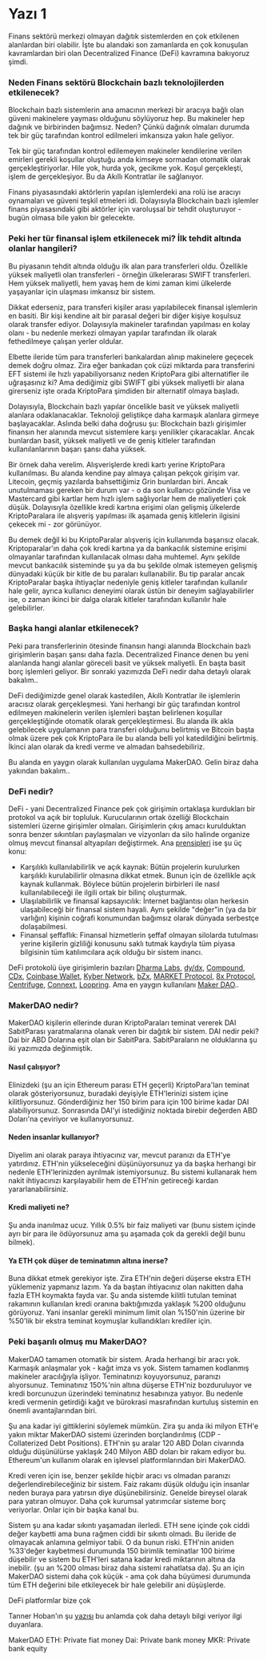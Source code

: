 # Yazı 1

Finans sektörü merkezi olmayan dağıtık sistemlerden en çok etkilenen alanlardan biri olabilir. İşte bu alandaki son zamanlarda en çok konuşulan kavramlardan biri olan Decentralized Finance (DeFi) kavramına bakıyoruz şimdi. 

### Neden Finans sektörü Blockchain bazlı teknolojilerden etkilenecek?

Blockchain bazlı sistemlerin ana amacının merkezi bir aracıya bağlı olan güveni makinelere yayması olduğunu söylüyoruz hep. Bu makineler hep dağınık ve birbirinden bağımsız. Neden? Çünkü dağınık olmaları durumda tek bir güç tarafından kontrol edilmeleri imkansıza yakın hale geliyor. 

Tek bir güç tarafından kontrol edilemeyen makineler kendilerine verilen emirleri gerekli koşullar oluştuğu anda kimseye sormadan otomatik olarak gerçekleştiriyorlar. Hile yok, hurda yok, gecikme yok. Koşul gerçekleşti, işlem de gerçekleşiyor. Bu da Akıllı Kontratlar ile sağlanıyor. 

Finans piyasasındaki aktörlerin yapılan işlemlerdeki ana rolü ise aracıyı oynamaları ve güveni teşkil etmeleri idi. Dolayısıyla Blockchain bazlı işlemler finans piyasasındaki gibi aktörler için varoluşsal bir tehdit oluşturuyor - bugün olmasa bile yakın bir gelecekte. 

### Peki her tür finansal işlem etkilenecek mi? İlk tehdit altında olanlar hangileri?

Bu piyasanın tehdit altında olduğu ilk alan para transferleri oldu. Özellikle yüksek maliyetli olan transferleri - örneğin ülkelerarası SWIFT transferleri. Hem yüksek maliyetli, hem yavaş hem de kimi zaman kimi ülkelerde yaşayanlar için ulaşması imkansız bir sistem. 

Dikkat ederseniz, para transferi kişiler arası yapılabilecek finansal işlemlerin en basiti. Bir kişi kendine ait bir parasal değeri bir diğer kişiye koşulsuz olarak transfer ediyor. Dolayısıyla makineler tarafından yapılması en kolay olanı - bu nedenle merkezi olmayan yapılar tarafından ilk olarak fethedilmeye çalışan yerler oldular. 

Elbette ileride tüm para transferleri bankalardan alınıp makinelere geçecek demek doğru olmaz. Zira eğer bankadan çok cüzi miktarda para transferini EFT sistemi ile hızlı yapabiliyorsanız neden KriptoPara gibi alternatifler ile uğraşasınız ki? Ama dediğimiz gibi SWIFT gibi yüksek maliyetli bir alana girerseniz işte orada KriptoPara şimdiden bir alternatif olmaya başladı. 

Dolayısıyla, Blockchain bazlı yapılar öncelikle basit ve yüksek maliyetli alanlara odaklanacaklar. Teknoloji geliştikçe daha karmaşık alanlara girmeye başlayacaklar. Aslında belki daha doğrusu şu: Blockchain bazlı girişimler finansın her alanında mevcut sistemlere karşı yenilikler çıkaracaklar. Ancak bunlardan basit, yüksek maliyetli ve de geniş kitleler tarafından kullanılanlarının başarı şansı daha yüksek. 

Bir örnek daha verelim. Alışverişlerde kredi kartı yerine KriptoPara kullanılması. Bu alanda kendine pay almaya çalışan pekçok girişim var. Litecoin, geçmiş yazılarda bahsettiğimiz Grin bunlardan biri. Ancak unutulmaması gereken bir durum var - o da son kullanıcı gözünde Visa ve Mastercard gibi kartlar hem hızlı işlem sağlıyorlar hem de maliyetleri çok düşük. Dolayısıyla özellikle kredi kartına erişimi olan gelişmiş ülkelerde KriptoParalara ile alışveriş yapılması ilk aşamada geniş kitlelerin ilgisini çekecek mi - zor görünüyor. 

Bu demek değil ki bu KriptoParalar alışveriş için kullanımda başarısız olacak. Kriptoparalar'ın daha çok kredi kartına ya da bankacılık sistemine erişimi olmayanlar tarafından kullanılacak olması daha muhtemel. Aynı şekilde mevcut bankacılık sisteminde şu ya da bu şekilde olmak istemeyen gelişmiş dünyadaki küçük bir kitle de bu paraları kullanabilir. Bu tip paralar ancak KriptoParalar başka ihtiyaçlar nedeniyle geniş kitleler tarafından kullanılır hale gelir, ayrıca kullanıcı deneyimi olarak üstün bir deneyim sağlayabilirler ise, o zaman ikinci bir dalga olarak kitleler tarafından kullanılır hale gelebilirler. 

### Başka hangi alanlar etkilenecek?

Peki para transferlerinin ötesinde finansın hangi alanında Blockchain bazlı girişimlerin başarı şansı daha fazla. Decentralized Finance denen bu yeni alanlanda hangi alanlar göreceli basit ve yüksek maliyetli.  En başta basit borç işlemleri geliyor. Bir sonraki yazımızda DeFi nedir daha detaylı olarak bakalım.. 

DeFi dediğimizde genel olarak kastedilen, Akıllı Kontratlar ile işlemlerin aracısız olarak gerçekleşmesi. Yani herhangi bir güç tarafından kontrol edilmeyen makinelerin verilen işlemleri baştan belirlenen koşullar gerçekleştiğinde otomatik olarak gerçekleştirmesi. Bu alanda ilk akla gelebilecek uygulamanın para transferi olduğunu belirtmiş ve Bitcoin başta olmak üzere pek çok KriptoPara ile bu alanda belli yol katedildiğini belirtmiş.  İkinci alan olarak da kredi verme ve almadan bahsedebiliriz. 

Bu alanda en yaygın olarak kullanılan uygulama MakerDAO. Gelin biraz daha yakından bakalım.. 

### DeFi nedir?

DeFi - yani Decentralized Finance pek çok girişimin ortaklaşa kurdukları bir protokol va açık bir topluluk. Kurucularının ortak özelliği Blockchain sistemleri üzerne girişimler olmaları. Girişimlerin çıkış amacı kurulduktan sonra benzer sıkıntıları paylaşmaları ve vizyonları da silo halinde organize olmuş mevcut finansal altyapıları değiştirmek. Ana [prensipleri](https://medium.com/defi-network/opening-defi-42a5afdb71e0) ise şu üç konu: 

* Karşılıklı kullanılabilirlik ve açık kaynak: Bütün projelerin kurulurken karşılıklı kurulabilirlir olmasına dikkat etmek. Bunun için de özellikle açık kaynak kullanmak. Böylece bütün projelerin birbirleri ile nasıl kullanılabileceği ile ilgili ortak bir bilinç oluşturmak. 
* Ulaşılabilirlik ve finansal kapsayıcılık: İnternet bağlantısı olan herkesin ulaşabileceği bir finansal sistem hayali. Aynı şekilde "değer"in (ya da bir varlığın) kişinin coğrafi konumundan bağımsız olarak dünyada serbestçe dolaşabilmesi. 
* Finansal şeffaflık: Finansal hizmetlerin şeffaf olmayan silolarda tutulması yerine kişilerin gizliliği konusunu saklı tutmak kaydıyla tüm piyasa bilgisinin tüm katılımcılara açık olduğu bir sistem inancı. 

DeFi protokolü üye girişimlerin bazıları [Dharma Labs](https://dharma.io/), [dy/dx](https://dydx.exchange/), [Compound](https://compound.finance/), [CDx](https://cdxproject.com/), [Coinbase Wallet](https://wallet.coinbase.com/), [Kyber Network](https://kyber.network/), [bZx](https://b0x.network/), [MARKET Protocol](https://marketprotocol.io/), [8x Protocol](https://8xprotocol.com/), [Centrifuge](http://www.centrifuge.io/), [Connext](https://connext.network/), [Loopring](https://loopring.org/). Ama en yaygın kullanılanı [Maker DAO](https://makerdao.com/).. 

### MakerDAO nedir?

MakerDAO kişilerin ellerinde duran KriptoParaları teminat vererek DAI SabitParası yaratmalarına olanak veren bir dağıtık bir sistem.  DAI nedir peki? Dai bir ABD Dolarına eşit olan bir SabitPara. SabitParaların ne olduklarına şu iki yazımızda değinmiştik. 

#### Nasıl çalışıyor? 
Elinizdeki (şu an için Ethereum parası ETH geçerli) KriptoPara'ları teminat olarak gösteriyorsunuz, buradaki deyişiyle ETH'lerinizi sistem içine kilitliyorsunuz. Gönderdiğiniz her 150 birim para için 100 birime kadar DAI alabiliyorsunuz. Sonrasında DAI'yi istediğiniz noktada birebir değerden ABD Doları'na çeviriyor ve kullanıyorsunuz. 

#### Neden insanlar kullanıyor? 
Diyelim ani olarak paraya ihtiyacınız var, mevcut paranızı da ETH'ye yatırdınız. ETH'nin yükseleceğini düşünüyorsunuz ya da başka herhangi bir nedenle ETH'lerinizden ayrılmak istemiyorsunuz. Bu sistemi kullanarak hem nakit ihtiyacınızı karşılayabilir hem de ETH'nin getireceği kardan yararlanabilirsiniz. 

#### Kredi maliyeti ne? 
Şu anda inanılmaz ucuz. Yıllık 0.5% bir faiz maliyeti var (bunu sistem içinde ayrı bir para ile ödüyorsunuz ama şu aşamada çok da gerekli değil bunu bilmek). 

#### Ya ETH çok düşer de teminatımın altına inerse? 
Buna dikkat etmek gerekiyor işte. Zira ETH'nin değeri düşerse ekstra ETH yüklemeniz yapmanız lazım. Ya da baştan ihtiyacınız olan nakitten daha fazla ETH koymakta fayda var. Şu anda sistemde kilitli tutulan teminat rakamının kullanılan kredi oranına baktığımızda yaklaşık %200 olduğunu görüyoruz. Yani insanlar gerekli minimum limit olan %150'nin üzerine bir %50'lik bir ekstra teminat koymuşlar kullandıkları krediler için. 

### Peki başarılı olmuş mu MakerDAO?

MakerDAO tamamen otomatik bir sistem. Arada herhangi bir aracı yok. Karmaşık anlaşmalar yok - kağıt imza vs yok. Sistem tamamen kodlanmış makineler aracılığıyla işliyor. Teminatınızı koyuyorsunuz, paranızı alıyorsunuz. Teminatınız 150%'nin altına düşerse ETH'niz bozduruluyor ve kredi borcunuzun üzerindeki teminatınız hesabınıza yatıyor.  Bu nedenle kredi vermenin getirdiği kağıt ve bürokrasi masrafından kurtuluş sistemin en önemli avantajlarından biri. 

Şu ana kadar iyi gittiklerini söylemek mümkün. Zira şu anda iki milyon ETH'e yakın miktar MakerDAO sistemi üzerinden borçlandırılmış (CDP - Collaterized Debt Positions). ETH'nin şu aralar 120 ABD Doları civarında olduğu düşünülürse yaklaşık 240 Milyon ABD doları bir rakam ediyor bu. Ethereum'un kullanım olarak en işlevsel platformlarından biri MakerDAO. 

Kredi veren için ise, benzer şekilde hiçbir aracı vs olmadan paranızı değerlendirebileceğiniz bir sistem. Faiz rakamı düşük olduğu için insanlar neden buraya para yatırsın diye düşünebilirsiniz. Genelde bireysel olarak para yatıran olmuyor. Daha çok kurumsal yatırımcılar sisteme borç veriyorlar. Onlar için bir başka kanal bu. 

Sistem şu ana kadar sıkıntı yaşamadan ilerledi. ETH sene içinde çok ciddi değer kaybetti ama buna rağmen ciddi bir sıkıntı olmadı. Bu ileride de olmayacak anlamına gelmiyor tabii. O da bunun riski. ETH'nin aniden %33'değer kaybetmesi durumunda 150 birimlik teminatlar 100 birime düşebilir ve sistem bu ETH'leri satana kadar kredi miktarının altına da inebilir. (şu an %200 olması biraz daha sistemi rahatlatsa da). Şu an için MakerDAO sistemi daha çok küçük - ama çok daha büyümesi durumunda tüm ETH değerini bile etkileyecek bir hale gelebilir ani düşüşlerde.  


<script type="text/javascript" src="https://files.coinmarketcap.com/static/widget/currency.js"></script><div class="coinmarketcap-currency-widget" data-currencyid="2308" data-base="USD" data-secondary="" data-ticker="true" data-rank="true" data-marketcap="true" data-volume="true" data-stats="USD" data-statsticker="false"></div>


DeFi platformlar bize çok 

Tanner Hoban'ın şu [yazısı](https://medium.com/@tehoban/defi-constructing-the-foundation-of-a-new-microeconomy-cb7f21f1c6dd) bu anlamda çok daha detaylı bilgi veriyor ilgi duyanlara. 



MakerDAO
ETH: Private fiat money
Dai: Private bank money
MKR: Private bank equity

